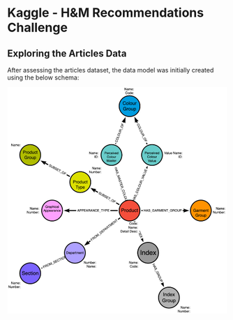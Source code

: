 # Kaggle - H&M Recommendations Challenge

## Exploring the Articles Data 

After assessing the articles dataset, the data model was initially created using the below schema:

![](articles_graph.png)  
